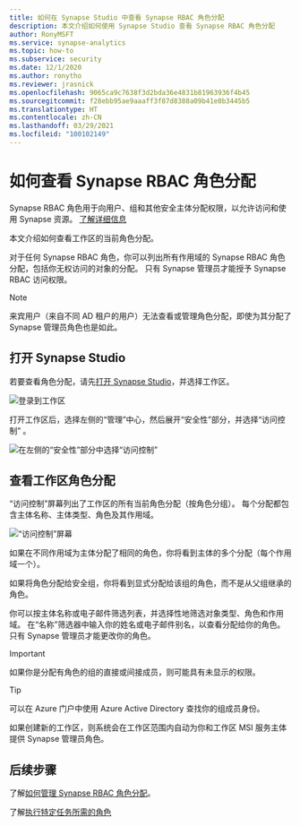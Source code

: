 ```yaml
---
title: 如何在 Synapse Studio 中查看 Synapse RBAC 角色分配
description: 本文介绍如何使用 Synapse Studio 查看 Synapse RBAC 角色分配
author: RonyMSFT
ms.service: synapse-analytics
ms.topic: how-to
ms.subservice: security
ms.date: 12/1/2020
ms.author: ronytho
ms.reviewer: jrasnick
ms.openlocfilehash: 9065ca9c7638f3d2bda36e4831b81963936f4b45
ms.sourcegitcommit: f28ebb95ae9aaaff3f87d8388a09b41e0b3445b5
ms.translationtype: HT
ms.contentlocale: zh-CN
ms.lasthandoff: 03/29/2021
ms.locfileid: "100102149"
---
```

# <a name="how-to-review-synapse-rbac-role-assignments"></a>如何查看 Synapse RBAC 角色分配

Synapse RBAC 角色用于向用户、组和其他安全主体分配权限，以允许访问和使用 Synapse 资源。  [了解详细信息](./synapse-workspace-synapse-rbac.md)

本文介绍如何查看工作区的当前角色分配。

对于任何 Synapse RBAC 角色，你可以列出所有作用域的 Synapse RBAC 角色分配，包括你无权访问的对象的分配。 只有 Synapse 管理员才能授予 Synapse RBAC 访问权限。  

>[!Note]
>来宾用户（来自不同 AD 租户的用户）无法查看或管理角色分配，即使为其分配了 Synapse 管理员角色也是如此。    

## <a name="open-synapse-studio"></a>打开 Synapse Studio  

若要查看角色分配，请先[打开 Synapse Studio](https://web.azuresynapse.net/)，并选择工作区。 

![登录到工作区](./media/common/login-workspace.png) 
 
 打开工作区后，选择左侧的“管理”中心，然后展开“安全性”部分，并选择“访问控制”  。 

 ![在左侧的“安全性”部分中选择“访问控制”](./media/how-to-manage-synapse-rbac-role-assignments/left-nav-security-access-control.png)

## <a name="review-workspace-role-assignments"></a>查看工作区角色分配

“访问控制”屏幕列出了工作区的所有当前角色分配（按角色分组）。 每个分配都包含主体名称、主体类型、角色及其作用域。

![“访问控制”屏幕](./media/how-to-review-synapse-rbac-role-assignments/access-control-assignments.png)

如果在不同作用域为主体分配了相同的角色，你将看到主体的多个分配（每个作用域一个）。  

如果将角色分配给安全组，你将看到显式分配给该组的角色，而不是从父组继承的角色。  

你可以按主体名称或电子邮件筛选列表，并选择性地筛选对象类型、角色和作用域。 在“名称”筛选器中输入你的姓名或电子邮件别名，以查看分配给你的角色。 只有 Synapse 管理员才能更改你的角色。

>[!Important] 
>如果你是分配有角色的组的直接或间接成员，则可能具有未显示的权限。

>[!tip]
>可以在 Azure 门户中使用 Azure Active Directory 查找你的组成员身份。  

如果创建新的工作区，则系统会在工作区范围内自动为你和工作区 MSI 服务主体提供 Synapse 管理员角色。

## <a name="next-steps"></a>后续步骤

了解[如何管理 Synapse RBAC 角色分配](./how-to-manage-synapse-rbac-role-assignments.md)。

了解[执行特定任务所需的角色](./synapse-workspace-understand-what-role-you-need.md)